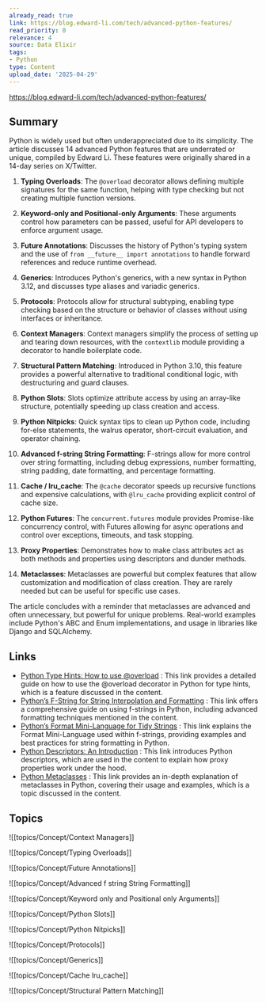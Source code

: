 ```yaml
---
already_read: true
link: https://blog.edward-li.com/tech/advanced-python-features/
read_priority: 0
relevance: 4
source: Data Elixir
tags:
- Python
type: Content
upload_date: '2025-04-29'
---
```


https://blog.edward-li.com/tech/advanced-python-features/
## Summary

Python is widely used but often underappreciated due to its simplicity. The article discusses 14 advanced Python features that are underrated or unique, compiled by Edward Li. These features were originally shared in a 14-day series on X/Twitter.

1. **Typing Overloads**: The `@overload` decorator allows defining multiple signatures for the same function, helping with type checking but not creating multiple function versions.

2. **Keyword-only and Positional-only Arguments**: These arguments control how parameters can be passed, useful for API developers to enforce argument usage.

3. **Future Annotations**: Discusses the history of Python's typing system and the use of `from __future__ import annotations` to handle forward references and reduce runtime overhead.

4. **Generics**: Introduces Python's generics, with a new syntax in Python 3.12, and discusses type aliases and variadic generics.

5. **Protocols**: Protocols allow for structural subtyping, enabling type checking based on the structure or behavior of classes without using interfaces or inheritance.

6. **Context Managers**: Context managers simplify the process of setting up and tearing down resources, with the `contextlib` module providing a decorator to handle boilerplate code.

7. **Structural Pattern Matching**: Introduced in Python 3.10, this feature provides a powerful alternative to traditional conditional logic, with destructuring and guard clauses.

8. **Python Slots**: Slots optimize attribute access by using an array-like structure, potentially speeding up class creation and access.

9. **Python Nitpicks**: Quick syntax tips to clean up Python code, including for-else statements, the walrus operator, short-circuit evaluation, and operator chaining.

10. **Advanced f-string String Formatting**: F-strings allow for more control over string formatting, including debug expressions, number formatting, string padding, date formatting, and percentage formatting.

11. **Cache / lru_cache**: The `@cache` decorator speeds up recursive functions and expensive calculations, with `@lru_cache` providing explicit control of cache size.

12. **Python Futures**: The `concurrent.futures` module provides Promise-like concurrency control, with Futures allowing for async operations and control over exceptions, timeouts, and task stopping.

13. **Proxy Properties**: Demonstrates how to make class attributes act as both methods and properties using descriptors and dunder methods.

14. **Metaclasses**: Metaclasses are powerful but complex features that allow customization and modification of class creation. They are rarely needed but can be useful for specific use cases.

The article concludes with a reminder that metaclasses are advanced and often unnecessary, but powerful for unique problems. Real-world examples include Python's ABC and Enum implementations, and usage in libraries like Django and SQLAlchemy.
## Links

- [Python Type Hints: How to use @overload](https://adamj.eu/tech/2021/05/29/python-type-hints-how-to-use-overload/) : This link provides a detailed guide on how to use the @overload decorator in Python for type hints, which is a feature discussed in the content.
- [Python’s F-String for String Interpolation and Formatting](https://realpython.com/python-f-strings/) : This link offers a comprehensive guide on using f-strings in Python, including advanced formatting techniques mentioned in the content.
- [Python’s Format Mini-Language for Tidy Strings](https://realpython.com/python-format-mini-language/) : This link explains the Format Mini-Language used within f-strings, providing examples and best practices for string formatting in Python.
- [Python Descriptors: An Introduction](https://realpython.com/python-descriptors/) : This link introduces Python descriptors, which are used in the content to explain how proxy properties work under the hood.
- [Python Metaclasses](https://realpython.com/python-metaclasses/) : This link provides an in-depth explanation of metaclasses in Python, covering their usage and examples, which is a topic discussed in the content.

## Topics

![[topics/Concept/Context Managers]]

![[topics/Concept/Typing Overloads]]

![[topics/Concept/Future Annotations]]

![[topics/Concept/Advanced f string String Formatting]]

![[topics/Concept/Keyword only and Positional only Arguments]]

![[topics/Concept/Python Slots]]

![[topics/Concept/Python Nitpicks]]

![[topics/Concept/Protocols]]

![[topics/Concept/Generics]]

![[topics/Concept/Cache lru_cache]]

![[topics/Concept/Structural Pattern Matching]]